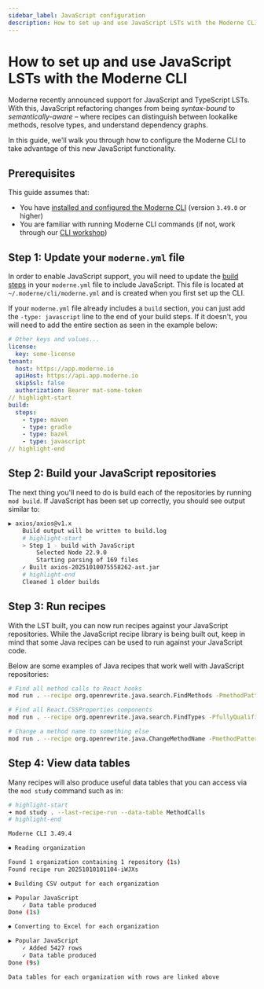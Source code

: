 ```yaml
---
sidebar_label: JavaScript configuration
description: How to set up and use JavaScript LSTs with the Moderne CLI.
---
```


# How to set up and use JavaScript LSTs with the Moderne CLI

Moderne recently announced support for JavaScript and TypeScript LSTs. With this, JavaScript refactoring changes from being _syntax-bound_ to _semantically-aware_ – where recipes can distinguish between lookalike methods, resolve types, and understand dependency graphs.

In this guide, we'll walk you through how to configure the Moderne CLI to take advantage of this new JavaScript functionality.

## Prerequisites

This guide assumes that:

* You have [installed and configured the Moderne CLI](../getting-started/cli-intro.md) (version `3.49.0` or higher)
* You are familiar with running Moderne CLI commands (if not, work through our [CLI workshop](../getting-started/moderne-cli-workshop.md))

## Step 1: Update your `moderne.yml` file

In order to enable JavaScript support, you will need to update the [build steps](./build-steps.md) in your `moderne.yml` file to include JavaScript. This file is located at `~/.moderne/cli/moderne.yml` and is created when you first set up the CLI.

If your `moderne.yml` file already includes a `build` section, you can just add the `-type: javascript` line to the end of your build steps. If it doesn't, you will need to add the entire section as seen in the example below:

```yml title="moderne.yml"
# Other keys and values...
license:
  key: some-license
tenant:
  host: https://app.moderne.io
  apiHost: https://api.app.moderne.io
  skipSsl: false
  authorization: Bearer mat-some-token
// highlight-start
build:
  steps:
    - type: maven
    - type: gradle
    - type: bazel
    - type: javascript
// highlight-end
```

## Step 2: Build your JavaScript repositories

The next thing you'll need to do is build each of the repositories by running `mod build`. If JavaScript has been set up correctly, you should see output similar to:

```bash
▶ axios/axios@v1.x
    Build output will be written to build.log
    # highlight-start
    > Step 1 - build with JavaScript
        Selected Node 22.9.0
        Starting parsing of 169 files
    ✓ Built axios-20251010075558262-ast.jar
    # highlight-end
    Cleaned 1 older builds
```

## Step 3: Run recipes

With the LST built, you can now run recipes against your JavaScript repositories. While the JavaScript recipe library is being built out, keep in mind that some Java recipes can be used to run against your JavaScript code.

Below are some examples of Java recipes that work well with JavaScript repositories:

```bash
# Find all method calls to React hooks
mod run . --recipe org.openrewrite.java.search.FindMethods -PmethodPattern="React use*(..)"

# Find all React.CSSProperties components
mod run . --recipe org.openrewrite.java.search.FindTypes -PfullyQualifiedTypeName="React.CSSProperties"

# Change a method name to something else
mod run . --recipe org.openrewrite.java.ChangeMethodName -PmethodPattern="* test(..)" -PnewMethodName="customTest"
```

## Step 4: View data tables

Many recipes will also produce useful data tables that you can access via the `mod study` command such as in:

```bash
# highlight-start
➜ mod study . --last-recipe-run --data-table MethodCalls
# highlight-end

Moderne CLI 3.49.4

⏺ Reading organization

Found 1 organization containing 1 repository (1s)
Found recipe run 20251010101104-iWJXs

⏺ Building CSV output for each organization

▶ Popular JavaScript
    ✓ Data table produced
Done (1s)

⏺ Converting to Excel for each organization

▶ Popular JavaScript
    ✓ Added 5427 rows
    ✓ Data table produced
Done (9s)

Data tables for each organization with rows are linked above
```